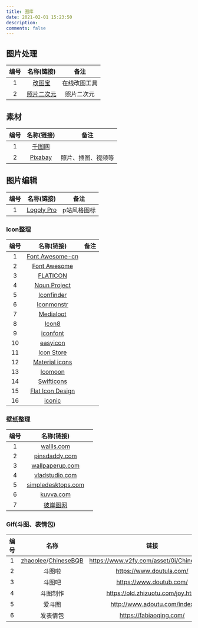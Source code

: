 ```yaml
---
title: 图库
date: 2021-02-01 15:23:50
description: 
comments: false
---
```


## 图片处理

| 编号 |                          名称(链接)                          |     备注     |
| :--: | :----------------------------------------------------------: | :----------: |
|  1   |             [改图宝](https://www.gaitubao.com/#)             | 在线改图工具 |
|  2   | [照片二次元](https://huggingface.co/spaces/akhaliq/AnimeGANv2) |  照片二次元  |

## 素材

| 编号 |                 名称(链接)                 |        备注        |
| :--: | :----------------------------------------: | :----------------: |
|  1   |      [千图网](https://www.58pic.com/)      |                    |
|  2   | [Pixabay](https://www.pexels.com/@pixabay) | 照片、插图、视频等 |

## 图片编辑

| 编号 |               名称(链接)                |    备注     |
| :--: | :-------------------------------------: | :---------: |
|  1   | [Logoly Pro](https://www.logoly.pro/#/) | p站风格图标 |

### Icon整理

| 编号 |                    名称(链接)                     | 备注 |
| :--: | :-----------------------------------------------: | :--: |
|  1   | [Font Awesome-cn](http://www.fontawesome.com.cn/) |      |
|  2   |     [Font Awesome](https://fontawesome.com/)      |      |
|  3   |       [FLATICON](https://www.flaticon.com/)       |      |
|  4   |    [Noun Project](https://thenounproject.com/)    |      |
|  5   |     [Iconfinder](https://www.iconfinder.com/)     |      |
|  6   |       [Iconmonstr](https://iconmonstr.com/)       |      |
|  7   |        [Medialoot](https://medialoot.com/)        |      |
|  8   |          [Icon8](https://zh.icons8.com/)          |      |
|  9   |       [iconfont](https://www.iconfont.cn/)        |      |
|  10  |       [easyicon](https://www.easyicon.net/)       |      |
|  11  |        [Icon Store](https://iconstore.co/)        |      |
|  12  |      [Material icons](https://material.io/)       |      |
|  13  |          [Icomoon](https://icomoon.io/)           |      |
|  14  |     [Swifticons](https://www.swifticons.com/)     |      |
|  15  | [Flat Icon Design](http://flat-icon-design.com/)  |      |
|  16  |   [iconic](https://iconic.app/c/type/business/)   |      |

### 壁纸整理

| 编号 |                   名称(链接)                    |      |
| :--: | :---------------------------------------------: | :--: |
|  1   |        [wallls.com](http://wallls.com/)         |      |
|  2   |      [pinsdaddy.com](http://pinsdaddy.com)      |      |
|  3   |    [wallpaperup.com](http://wallpaperup.com)    |      |
|  4   |     [vladstudio.com](http://vladstudio.com)     |      |
|  5   | [simpledesktops.com](http://simpledesktops.com) |      |
|  6   |          [kuvva.com](http://kuvva.com)          |      |
|  7   |       [彼岸图网](http://pic.netbian.com/)       |      |

### Gif(斗图、表情包)

| 编号 |                             名称                             |                   链接                    |
| :--: | :----------------------------------------------------------: | :---------------------------------------: |
|  1   | [zhaoolee](https://github.com/zhaoolee)/[ChineseBQB](https://github.com/zhaoolee/ChineseBQB) | https://www.v2fy.com/asset/0i/ChineseBQB/ |
|  2   |                            斗图啦                            |         https://www.doutula.com/          |
|  3   |                            斗图吧                            |          https://www.doutub.com/          |
|  4   |                           斗图制作                           |     https://old.zhizuotu.com/joy.html     |
|  5   |                            爱斗图                            |        http://www.adoutu.com/index        |
|  6   |                           发表情包                           |          https://fabiaoqing.com/          |



